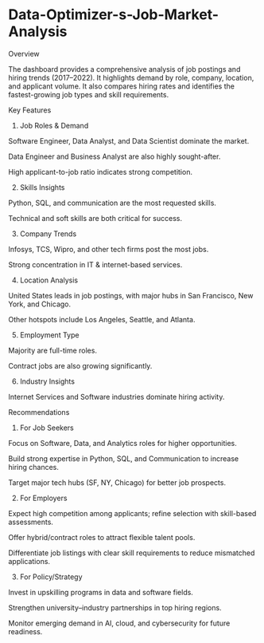 # Data-Optimizer-s-Job-Market-Analysis


Overview

The dashboard provides a comprehensive analysis of job postings and hiring trends (2017–2022). It highlights demand by role, company, location, and applicant volume. It also compares hiring rates and identifies the fastest-growing job types and skill requirements.

Key Features

1. Job Roles & Demand

Software Engineer, Data Analyst, and Data Scientist dominate the market.

Data Engineer and Business Analyst are also highly sought-after.

High applicant-to-job ratio indicates strong competition.



2. Skills Insights

Python, SQL, and communication are the most requested skills.

Technical and soft skills are both critical for success.


3. Company Trends

Infosys, TCS, Wipro, and other tech firms post the most jobs.

Strong concentration in IT & internet-based services.


4. Location Analysis

United States leads in job postings, with major hubs in San Francisco, New York, and Chicago.

Other hotspots include Los Angeles, Seattle, and Atlanta.


5. Employment Type

Majority are full-time roles.

Contract jobs are also growing significantly.


6. Industry Insights

Internet Services and Software industries dominate hiring activity.


Recommendations

1. For Job Seekers

Focus on Software, Data, and Analytics roles for higher opportunities.

Build strong expertise in Python, SQL, and Communication to increase hiring chances.

Target major tech hubs (SF, NY, Chicago) for better job prospects.


2. For Employers

Expect high competition among applicants; refine selection with skill-based assessments.

Offer hybrid/contract roles to attract flexible talent pools.

Differentiate job listings with clear skill requirements to reduce mismatched applications.

3. For Policy/Strategy

Invest in upskilling programs in data and software fields.

Strengthen university–industry partnerships in top hiring regions.

Monitor emerging demand in AI, cloud, and cybersecurity for future readiness.


